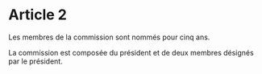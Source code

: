 # Article 2

Les membres de la commission sont nommés pour cinq ans.

La commission est composée du président et de deux membres désignés par le président.
